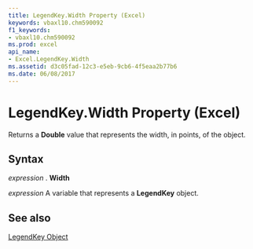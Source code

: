 ```yaml
---
title: LegendKey.Width Property (Excel)
keywords: vbaxl10.chm590092
f1_keywords:
- vbaxl10.chm590092
ms.prod: excel
api_name:
- Excel.LegendKey.Width
ms.assetid: d3c05fad-12c3-e5eb-9cb6-4f5eaa2b77b6
ms.date: 06/08/2017
---
```



# LegendKey.Width Property (Excel)

Returns a  **Double** value that represents the width, in points, of the object.


## Syntax

 _expression_ . **Width**

 _expression_ A variable that represents a **LegendKey** object.


## See also


[LegendKey Object](Excel.LegendKey(objec).md)

